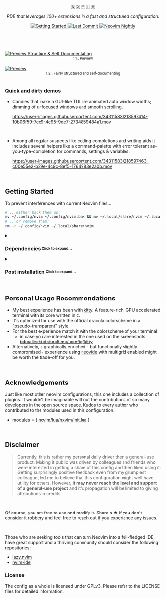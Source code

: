 <br>
<div align="center">
  <p>🇳 🇽 🇻 🇮 🇲</p>
  <p><em>PDE that leverages 100+ extensions in a fast and structured configuration.</em></p>
  <div>
    <a href="https://github.com/tenxsoydev/nxvim#getting-started">
      <img alt="Getting Started" src="https://img.shields.io/badge/%20Getting%20Started-%20.svg?&style=for-the-badge&logo=ApacheRocketMQ&color=7A88CF&logoColor=C0CAF5&labelColor=414868" />
    </a>
    <!-- <a href="https://github.com/tenxsoydev/nxvim/blob/main/LICENSE-GPL"> -->
    <!--   <img src="https://img.shields.io/github/license/tenxsoydev/nxvim?style=for-the-badge&amp&logo=GNU&label=License&color=FFB86C&labelColor=343746" alt="License"> -->
    <!-- </a> -->
    <a href="https://github.com/tenxsoydev/nxvim/pulse">
      <img alt="Last Commit" src="https://img.shields.io/github/last-commit/tenxsoydev/nxvim?style=for-the-badge&logo=github&color=6183bb&logoColor=c0caf5&labelColor=414868" />
    </a>
    <a href="https://github.com/neovim/neovim">
      <img alt="Neovim Nightly" src="https://img.shields.io/badge/Neovim-nightly-%20.svg?style=for-the-badge&color=BB9AF7&logo=Neovim&logoColor=C0CAF5&labelColor=414868" />
    </a>
  </div>
</div>

<br>

#

<br>
<a target="_blank" href="https://user-images.githubusercontent.com/34311583/221439347-38e51a50-1d04-490a-a6e2-19582453630a.png">
  <img alt="Preview Structure & Self Documentating" src="https://user-images.githubusercontent.com/34311583/221439347-38e51a50-1d04-490a-a6e2-19582453630a.png" />
</a>
<div align="center"><sup>1.1.: Preview</sup></div>
<br>
<a target="_blank" href="https://user-images.githubusercontent.com/34311583/221439282-ac9e327e-e109-4559-a951-46b4c8d8f1c0.png">
  <img alt="Preview" src="https://user-images.githubusercontent.com/34311583/221439282-ac9e327e-e109-4559-a951-46b4c8d8f1c0.png" />
</a>
<div align="center"><sup>1.2.: Fairly structured and self-documenting</sup></div>
<br>

### Quick and dirty demos

- Candies that make a GUI-like TUI are animated auto window widths; dimming of unfocused windows and smooth scrolling.

  https://user-images.githubusercontent.com/34311583/218597414-10b06f59-7cc9-4c95-9de7-2734859484a1.mov

<!-- <br> -->
<!-- <div align="center"><sup>1.3.: Candies that make a GUI-like TUI are animated auto window widths; dimming of unfocused windows and smooth scrolling.</sup></div> -->
<!-- <br> -->
<!-- <br> -->

<br>

- Among all regular suspects like coding completions and writing aids it includes several helpers like a command-palette with error tolerant as-you-type-completion for commands, settings & variables.

  https://user-images.githubusercontent.com/34311583/218597463-c00e55e2-b29e-4c9c-8ef5-1764983e2a0b.mov

<!-- <br> -->
<!-- <div align="center"><sup>1.4.: All regular suspects like coding completions and writing aids. Including several helpers like a command-palette with error tolerant as-you-type-completion for commands, settings & variables. </sup></div> -->

<br>

## Getting Started

To prevent interferences with current Neovim files...

```sh
# ...either back them up:
mv ~/.config/nvim ~/.config/nvim.bak && mv ~/.local/share/nvim ~/.local/share/nvim.bak
# ...or remove them:
rm -r ~/.config/nvim ~/.local/share/nvim
```

<details>
<summary><h3>Dependencies <sub><sup>Click to expand...</sup></sub></h3></summary>

Probably most stuff is already installed.

1. neovim nightly - _statuscol support_
   - <a target="_blank" href="https://github.com/MordechaiHadad/bob">bob</a> is a good way to keep your latest and/or nightly version up to date
2. Packages
   - TL;DR: for a deb. based system: `sudo apt install git curl unzip xsel ripgrep fd-find sqlite3 libsqlite3-dev`
   - TL;DR: for an arch based system: `sudo pacman -S git curl unzip xsel ripgrep fd sqlite`
   - git
   - curl
   - unzip
   - xsel (linux only)
   - ripgrep
   - fd
   - sqlite
3. Client support for modules communicating with nvim api objects
   - use your preferred method or refer to the corresponding docs to ensure node and python are installed
   - node client for neovim `npm install -g neovim`
   - python client for neovim `pip install pynvim`
4. Fonts
   - <a target="_blank" href="https://github.com/ryanoasis/nerd-fonts/#patched-fonts">nerd font</a>
   - <a target="_blank" href="https://github.com/googlefonts/noto-emoji">unicode font</a> (If none is installed by default, noto font packages are usually also available via your distros package manager)
   - `fc-cache -fv` helps to update font info cache files when new fonts have been added manually

</details>

<details>
<summary><h3>Post installation <sub><sup>Click to expand...</sup></sub></h3></summary>

#### Frist run

Launch `nvim` and let <a target="_blank" href="https://github.com/folke/lazy.nvim">lazy</a> do its magic, automatically loading all the modules utilized in this config. You may encounter some warnings regarding missing dependencies. Just hit return on them for now. Once all tasks have been completed, restart nvim <kbd>ZQ</kbd> `nvim`.

#### Last steps

- Run `:UpdateRemotePlugins` mainly to make sure command line fuzzy search works correctly, as it utilizes some python
- Programming language support
  - The <a target="_blank" href="https://github.com/williamboman/mason-lspconfig.nvim">mason</a> plugins allow an effortless setup of language support for your projects
    - you can start off by adding the `lua` LSP that'll help to work with this config
    - `:LSPInstall` `lua_ls`
  - To add additional formatters and linters we'll use <a target="_blank" href="https://github.com/jose-elias-alvarez/null-ls.nvim">null-ls</a>
    - let's also install the formatter used for this config
    - `NullLsInstall` `stylua`

**Note on Performance**

- On low-spec systems, performance can be improved by changing `animation.fps = 30 -- instead of 60` in `plugins/windows.lua` and - in case of using terminals with font ligature rendering support - disabling them (e.g. with kitty: by adding `disable_ligatures always` to your `kitty.conf`)
</details>

<br>

## Personal Usage Recommendations

- My best experience has been with [kitty](https://github.com/kovidgoyal/kitty). A feature-rich, GPU accelerated terminal with its core written in `C`.
- It's optimized for use with the official dracula colorscheme in a "pseudo-transparent" style.
- For the best experience match it with the colorscheme of your terminal
  - in case you are interested in the one used on the screenshots: <a target="_blank" href="https://github.com/tobealive/dots/tree/tooltime/.config/kitty">tobealive/dots/tooltime/.config/kitty</a>
- Alternatively, a graphically enriched - but functionally slightly compromised - experience using [neovide](https://github.com/neovide/neovide/) with multigrid enabled might be worth the trade-off for you.

<br>

## Acknowledgements

Just like most other neovim configurations, this one includes a collection of plugins. It wouldn't be imaginable without the contributions of so many developers in the open source space. Kudos to every author who contributed to the modules used in this configuration.

- modules = { [nxvim/lua/nxvim/init.lua](https://github.com/tenxsoydev/nxvim/blob/main/lua/nxvim/init.lua#L15) }

<br>

## Disclaimer

> Currently, this is rather my personal daily driver then a general-use product. Making it public was driven by colleagues and friends who were interested in getting a share of this config and then liked using it. Getting surprisingly positive feedback even from my grumpiest colleague, led me to believe that this configuration might well have utility for others. However, **it may never reach the level and support of a general-use project** and it's propagation will be limited to giving attributions in credits.

<br>

Of course, you are free to use and modify it. Share a ★ if you don't consider it robbery and feel free to reach out if you experience any issues.

<br>

Those who are seeking tools that can turn Neovim into a full-fledged IDE, have great support and a thriving community should consider the following repositories:

- [lazy.nvim](https://github.com/folke/lazy.nvim)
- [nvim-ide](https://github.com/ldelossa/nvim-ide)

### License

The config as a whole is licensed under GPLv3. Please refer to the LICENSE files for detailed information.
